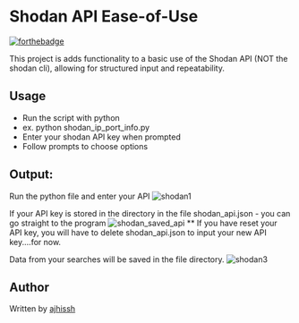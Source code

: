 # Shodan API Ease-of-Use 

[![forthebadge](https://forthebadge.com/images/badges/made-with-python.svg)](https://forthebadge.com)

This project is adds functionality to a basic use of the Shodan API (NOT the shodan cli), allowing for structured input and repeatability.

## Usage
* Run the script with python
* ex. python shodan_ip_port_info.py
* Enter your shodan API key when prompted
* Follow prompts to choose options

## Output:
Run the python file and enter your API
![shodan1](https://user-images.githubusercontent.com/74668676/197636772-33a222ee-f466-4267-867f-0667146086f4.PNG)

If your API key is stored in the directory in the file shodan_api.json - you can go straight to the program
![shodan_saved_api](https://user-images.githubusercontent.com/74668676/197637533-00abcd36-ee04-4ad5-a346-80b9b2bb276d.PNG)
** If you have reset your API key, you will have to delete shodan_api.json to input your new API key....for now.

Data from your searches will be saved in the file directory.
![shodan3](https://user-images.githubusercontent.com/74668676/197636907-278f95b2-4462-4411-8d78-8872f4c8598f.PNG)


## Author
Written by [ajhissh](https://github.com/AJHissh)

